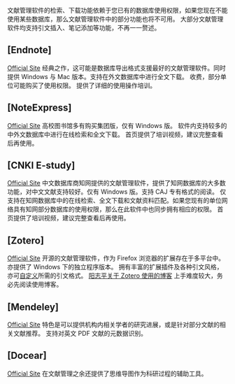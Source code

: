 文献管理软件的检索、下载功能依赖于您已有的数据库使用权限，如果您现在不能使用某些数据库，那么文献管理软件中的部分功能也将不可用。
大部分文献管理软件均支持引文插入、笔记添加等功能，不再一一赘述。

## [Endnote]
[Official Site](http://endnote.com/)
经典之作，这可能是数据库导出格式支援最好的文献管理软件。同时提供 Windows 与 Mac 版本。支持在外文数据库中进行全文下载。
收费，部分单位可能购买了使用权限。
提供了详细的使用操作培训。

## [NoteExpress]
[Official Site](http://www.inoteexpress.com/aegean/)
高校图书馆多有购买集团版，仅有 Windows 版。
软件内支持较多的中外文数据库中进行在线检索和全文下载。
首页提供了培训视频，建议完整查看后再使用。

## [CNKI E-study]
[Official Site](http://elearning.cnki.net)
中文数据库商知网提供的文献管理软件，提供了知网数据库的大多数功能，对中文文献支持较好。仅有 Windows 版。支持 CAJ 专有格式的阅读。
仅支持在知网数据库中的在线检索、全文下载和文献资料匹配。如果您现有的单位网络具有知网部分数据库的使用权限，那么在此软件中也同步拥有相应的权限。
首页提供了培训视频，建议完整查看后再使用。

## [Zotero]
[Official Site](https://www.zotero.org/)
开源的文献管理软件，作为 Firefox 浏览器的扩展存在于多平台中。亦提供了 Windows 下的独立程序版本。
拥有丰富的扩展插件及各种引文风格，亦可[自定义](http://editor.citationstyles.org/about/)所需的引文格式。
[阳志平关于 Zotero 使用的博客](http://www.yangzhiping.com/tech/zotero1.html)
上手难度较大，务必先阅读使用博客。

## [Mendeley]
[Official Site](https://www.mendeley.com/)
特色是可以提供机构内相关学者的研究进展，或是针对部分文献的相关文献推荐。
支持对英文 PDF 文献的元数据识别。

## [Docear]
[Official Site](http://www.docear.org/)
在文献管理之余还提供了思维导图作为科研过程的辅助工具。
